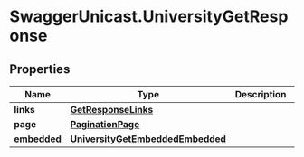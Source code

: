 # SwaggerUnicast.UniversityGetResponse

## Properties

Name | Type | Description | Notes
------------ | ------------- | ------------- | -------------
**links** | [**GetResponseLinks**](GetResponseLinks.md) |  | [optional] 
**page** | [**PaginationPage**](PaginationPage.md) |  | [optional] 
**embedded** | [**UniversityGetEmbeddedEmbedded**](UniversityGetEmbeddedEmbedded.md) |  | [optional] 


